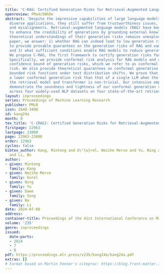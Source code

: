 ```yaml
---
title: 'C-RAG: Certified Generation Risks for Retrieval-Augmented Language Models'
openreview: FMa4c5NhOe
abstract: 'Despite the impressive capabilities of large language models (LLMs) across
  diverse applications, they still suffer from trustworthiness issues, such as hallucinations
  and misalignments. Retrieval-augmented language models (RAG) have been proposed
  to enhance the credibility of generations by grounding external knowledge, but the
  theoretical understandings of their generation risks remains unexplored. In this
  paper, we answer: 1) whether RAG can indeed lead to low generation risks, 2) how
  to provide provable guarantees on the generation risks of RAG and vanilla LLMs,
  and 3) what sufficient conditions enable RAG models to reduce generation risks.
  We propose C-RAG, the first framework to certify generation risks for RAG models.
  Specifically, we provide conformal risk analysis for RAG models and certify an upper
  confidence bound of generation risks, which we refer to as conformal generation
  risk. We also provide theoretical guarantees on conformal generation risks for general
  bounded risk functions under test distribution shifts. We prove that RAG achieves
  a lower conformal generation risk than that of a single LLM when the quality of
  the retrieval model and transformer is non-trivial. Our intensive empirical results
  demonstrate the soundness and tightness of our conformal generation risk guarantees
  across four widely-used NLP datasets on four state-of-the-art retrieval models.'
layout: inproceedings
series: Proceedings of Machine Learning Research
publisher: PMLR
issn: 2640-3498
id: kang24a
month: 0
tex_title: 'C-{RAG}: Certified Generation Risks for Retrieval-Augmented Language Models'
firstpage: 22963
lastpage: 23000
page: 22963-23000
order: 22963
cycles: false
bibtex_author: Kang, Mintong and G\"{u}rel, Nezihe Merve and Yu, Ning and Song, Dawn
  and Li, Bo
author:
- given: Mintong
  family: Kang
- given: Nezihe Merve
  family: Gürel
- given: Ning
  family: Yu
- given: Dawn
  family: Song
- given: Bo
  family: Li
date: 2024-07-08
address:
container-title: Proceedings of the 41st International Conference on Machine Learning
volume: '235'
genre: inproceedings
issued:
  date-parts:
  - 2024
  - 7
  - 8
pdf: https://proceedings.mlr.press/v235/kang24a/kang24a.pdf
extras: []
# Format based on Martin Fenner's citeproc: https://blog.front-matter.io/posts/citeproc-yaml-for-bibliographies/
---
```

